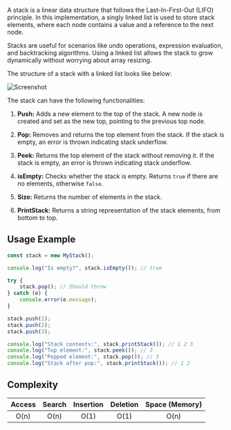 A stack is a linear data structure that follows the Last-In-First-Out (LIFO) principle. In this implementation, a singly linked list is used to store stack elements, where each node contains a value and a reference to the next node.

Stacks are useful for scenarios like undo operations, expression evaluation, and backtracking algorithms. Using a linked list allows the stack to grow dynamically without worrying about array resizing.

The structure of a stack with a linked list looks like below:

   ![Screenshot](stack_with_linkedlist.png)

The stack can have the following functionalities:

1. **Push:** Adds a new element to the top of the stack. A new node is created and set as the new top, pointing to the previous top node.

2. **Pop:** Removes and returns the top element from the stack. If the stack is empty, an error is thrown indicating stack underflow.

3. **Peek:** Returns the top element of the stack without removing it. If the stack is empty, an error is thrown indicating stack underflow.

4. **isEmpty:** Checks whether the stack is empty. Returns `true` if there are no elements, otherwise `false`.

5. **Size:** Returns the number of elements in the stack.

6. **PrintStack:** Returns a string representation of the stack elements, from bottom to top.

## Usage Example

```js
const stack = new MyStack();

console.log("Is empty?", stack.isEmpty()); // true

try {
    stack.pop(); // Should throw
} catch (e) {
    console.error(e.message);
}

stack.push(1);
stack.push(2);
stack.push(3);

console.log("Stack contents:", stack.printStack()); // 1 2 3
console.log("Top element:", stack.peek()); // 3
console.log("Popped element:", stack.pop()); // 3
console.log("Stack after pop:", stack.printStack()); // 1 2
```

## Complexity

| Access | Search | Insertion | Deletion | Space (Memory) |
| :----: | :----: | :-------: | :------: | :------------: |
|  O(n)  |  O(n)  |   O(1)    |   O(1)   |      O(n)      |

